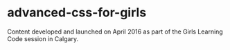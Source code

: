 # advanced-css-for-girls
Content developed and launched on April 2016 as part of the Girls Learning Code session in Calgary. 
